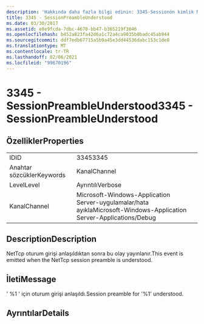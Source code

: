 ```yaml
---
description: 'Hakkında daha fazla bilgi edinin: 3345-Sessionön kimlik Mbtaanladım'
title: 3345 - SessionPreambleUnderstood
ms.date: 03/30/2017
ms.assetid: e8e9fcda-7dbc-4670-bb47-b365219f3046
ms.openlocfilehash: b452a823fa42d6a1c72a4ca9035b0badc45ab944
ms.sourcegitcommit: ddf7edb67715a5b9a45e3dd44536dabc153c1de0
ms.translationtype: MT
ms.contentlocale: tr-TR
ms.lasthandoff: 02/06/2021
ms.locfileid: "99670196"
---
```

# <a name="3345---sessionpreambleunderstood"></a><span data-ttu-id="50913-103">3345 - SessionPreambleUnderstood</span><span class="sxs-lookup"><span data-stu-id="50913-103">3345 - SessionPreambleUnderstood</span></span>

## <a name="properties"></a><span data-ttu-id="50913-104">Özellikler</span><span class="sxs-lookup"><span data-stu-id="50913-104">Properties</span></span>  
  
|||  
|-|-|  
|<span data-ttu-id="50913-105">ID</span><span class="sxs-lookup"><span data-stu-id="50913-105">ID</span></span>|<span data-ttu-id="50913-106">3345</span><span class="sxs-lookup"><span data-stu-id="50913-106">3345</span></span>|  
|<span data-ttu-id="50913-107">Anahtar sözcükler</span><span class="sxs-lookup"><span data-stu-id="50913-107">Keywords</span></span>|<span data-ttu-id="50913-108">Kanal</span><span class="sxs-lookup"><span data-stu-id="50913-108">Channel</span></span>|  
|<span data-ttu-id="50913-109">Level</span><span class="sxs-lookup"><span data-stu-id="50913-109">Level</span></span>|<span data-ttu-id="50913-110">Ayrıntılı</span><span class="sxs-lookup"><span data-stu-id="50913-110">Verbose</span></span>|  
|<span data-ttu-id="50913-111">Kanal</span><span class="sxs-lookup"><span data-stu-id="50913-111">Channel</span></span>|<span data-ttu-id="50913-112">Microsoft-Windows-Application Server-uygulamalar/hata ayıkla</span><span class="sxs-lookup"><span data-stu-id="50913-112">Microsoft-Windows-Application Server-Applications/Debug</span></span>|  
  
## <a name="description"></a><span data-ttu-id="50913-113">Description</span><span class="sxs-lookup"><span data-stu-id="50913-113">Description</span></span>  

 <span data-ttu-id="50913-114">NetTcp oturum girişi anlaşıldıktan sonra bu olay yayınlanır.</span><span class="sxs-lookup"><span data-stu-id="50913-114">This event is emitted when the NetTcp session preamble is understood.</span></span>  
  
## <a name="message"></a><span data-ttu-id="50913-115">İleti</span><span class="sxs-lookup"><span data-stu-id="50913-115">Message</span></span>  

 <span data-ttu-id="50913-116">' %1 ' için oturum girişi anlaşıldı.</span><span class="sxs-lookup"><span data-stu-id="50913-116">Session preamble for '%1' understood.</span></span>  
  
## <a name="details"></a><span data-ttu-id="50913-117">Ayrıntılar</span><span class="sxs-lookup"><span data-stu-id="50913-117">Details</span></span>
